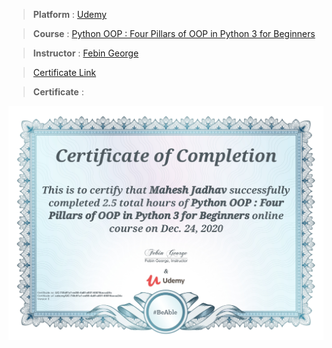 
> **Platform** : [Udemy](https://www.udemy.com/)

> **Course** : [Python OOP : Four Pillars of OOP in Python 3 for Beginners](https://www.udemy.com/course/python-oops-beginners/)

> **Instructor** : [Febin George]()

> <a target="_blank" href="https://udemy-certificate.s3.amazonaws.com/image/UC-74fc91a1-ed55-4a8f-a001-65016acca24c.jpg">Certificate Link</a>

> **Certificate** : 

<img src="./Certificates/Udemy/PythonOOP.jpg">
